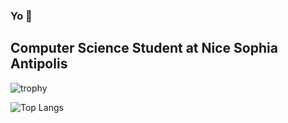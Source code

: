 ### Yo 👋

## Computer Science Student at Nice Sophia Antipolis


![trophy](https://github-profile-trophy.vercel.app/?username=Coruscant11&count_private=true&theme=nord)

![Top Langs](https://github-readme-stats.vercel.app/api/top-langs/?username=Coruscant11&langs_count=8&theme=nord&count_private=true)

